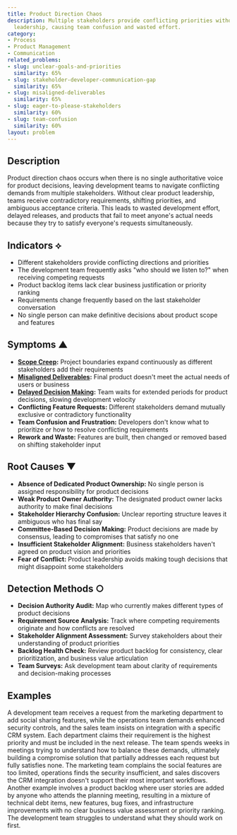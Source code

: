 ```yaml
---
title: Product Direction Chaos
description: Multiple stakeholders provide conflicting priorities without clear product
  leadership, causing team confusion and wasted effort.
category:
- Process
- Product Management
- Communication
related_problems:
- slug: unclear-goals-and-priorities
  similarity: 65%
- slug: stakeholder-developer-communication-gap
  similarity: 65%
- slug: misaligned-deliverables
  similarity: 65%
- slug: eager-to-please-stakeholders
  similarity: 60%
- slug: team-confusion
  similarity: 60%
layout: problem
---
```


## Description

Product direction chaos occurs when there is no single authoritative voice for product decisions, leaving development teams to navigate conflicting demands from multiple stakeholders. Without clear product leadership, teams receive contradictory requirements, shifting priorities, and ambiguous acceptance criteria. This leads to wasted development effort, delayed releases, and products that fail to meet anyone's actual needs because they try to satisfy everyone's requests simultaneously.

## Indicators ⟡

- Different stakeholders provide conflicting directions and priorities
- The development team frequently asks "who should we listen to?" when receiving competing requests
- Product backlog items lack clear business justification or priority ranking
- Requirements change frequently based on the last stakeholder conversation
- No single person can make definitive decisions about product scope and features

## Symptoms ▲

- **[Scope Creep](scope-creep.md):** Project boundaries expand continuously as different stakeholders add their requirements
- **[Misaligned Deliverables](misaligned-deliverables.md):** Final product doesn't meet the actual needs of users or business
- **[Delayed Decision Making](delayed-decision-making.md):** Team waits for extended periods for product decisions, slowing development velocity
- **Conflicting Feature Requests:** Different stakeholders demand mutually exclusive or contradictory functionality
- **Team Confusion and Frustration:** Developers don't know what to prioritize or how to resolve conflicting requirements
- **Rework and Waste:** Features are built, then changed or removed based on shifting stakeholder input

## Root Causes ▼

- **Absence of Dedicated Product Ownership:** No single person is assigned responsibility for product decisions
- **Weak Product Owner Authority:** The designated product owner lacks authority to make final decisions
- **Stakeholder Hierarchy Confusion:** Unclear reporting structure leaves it ambiguous who has final say
- **Committee-Based Decision Making:** Product decisions are made by consensus, leading to compromises that satisfy no one
- **Insufficient Stakeholder Alignment:** Business stakeholders haven't agreed on product vision and priorities
- **Fear of Conflict:** Product leadership avoids making tough decisions that might disappoint some stakeholders

## Detection Methods ○

- **Decision Authority Audit:** Map who currently makes different types of product decisions
- **Requirement Source Analysis:** Track where competing requirements originate and how conflicts are resolved
- **Stakeholder Alignment Assessment:** Survey stakeholders about their understanding of product priorities
- **Backlog Health Check:** Review product backlog for consistency, clear prioritization, and business value articulation
- **Team Surveys:** Ask development team about clarity of requirements and decision-making processes

## Examples

A development team receives a request from the marketing department to add social sharing features, while the operations team demands enhanced security controls, and the sales team insists on integration with a specific CRM system. Each department claims their requirement is the highest priority and must be included in the next release. The team spends weeks in meetings trying to understand how to balance these demands, ultimately building a compromise solution that partially addresses each request but fully satisfies none. The marketing team complains the social features are too limited, operations finds the security insufficient, and sales discovers the CRM integration doesn't support their most important workflows. Another example involves a product backlog where user stories are added by anyone who attends the planning meeting, resulting in a mixture of technical debt items, new features, bug fixes, and infrastructure improvements with no clear business value assessment or priority ranking. The development team struggles to understand what they should work on first.